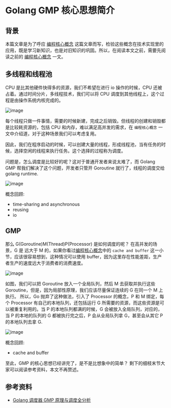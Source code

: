 # Golang GMP 核心思想简介

## 背景

本篇文章是为了呼应 [编程核心概念](http://songtianyi.info/pages/programming/software-engineering/M-core-concepts-in-programming.html) 这篇文章而写，检验这些概念在技术实现里的应用，既是学习新知识，也是对旧知识的巩固。所以，在阅读本文之前，需要先阅读之前的 [编程核心概念](http://songtianyi.info/pages/programming/software-engineering/M-core-concepts-in-programming.html) 一文。

## 多线程和线程池

CPU 是比其他硬件快得多的资源，我们不希望在进行 io 操作的时候，CPU 还被占着。通过时间分片，多线程技术，我们可以将 CPU 调度到其他线程上，这个过程是由操作系统内核完成的。

![image](https://songtianyi-blog.oss-cn-shenzhen.aliyuncs.com/multi-thread.png)

每个线程只做一件事情，需要的时候新建，完成之后销毁。但线程的创建和销毁都是比较耗资源的，包括 CPU 和内存，难以满足高并发的需求，在 `编程核心概念` 一文中介绍道，对于这种场景我们可以考虑复用。

因此，我们在程序启动的时候，可以创建大量的线程，形成线程池，当有任务的时候，选择空闲的线程来执行任务。这个选择的过程称为调度。

问题是，怎么调度是比较好的呢？这对于普通开发者来说太难了，而 Golang GMP 帮我们解决了这个问题，开发者只管开 Goroutine 就行了，线程的调度交给 golang runtime.

![image](https://songtianyi-blog.oss-cn-shenzhen.aliyuncs.com/GMP-G-and-M.png)

概念回顾:

* time-sharing and asynchronous
* reusing
* io

## GMP

那么 G(Goroutine)M(Thread)P(Processor) 是如何调度的呢？
在高并发的场景，G 是 远大于 M 的，如果你看过[编程核心概念](http://songtianyi.info/pages/programming/software-engineering/M-core-concepts-in-programming.html)中的 `cache and buffer` 这一小节，应该很容易想到，这种情况可以使用 buffer，因为这里存在性能差距，生产者生产的速度远大于消费者的消费速度。

![image](https://songtianyi-blog.oss-cn-shenzhen.aliyuncs.com/GMP-G-global-queue.png)

如图，我们可以把 Goroutine 放入一个全局队列，然后 M 去获取并执行这些 Goroutine，但是，因为局部性原理，我们应该尽量保证连续的 G 在同一个 M 上执行。
所以，Go 抛弃了这种做法，引入了 Processor 的概念，P 和 M 绑定，每个 Processor 有自己的本地队列，还包括运行 G 所需要的资源，而这些资源是可以被重复利用的。当 P 的本地队列都满的时候，G 会被放入全局队列，对应的，当 P 的本地的队列的 G 都被执行完之后，P 会从全局队列拿 G，甚至会从其它 P 的本地队列去拿 G.

![image](https://songtianyi-blog.oss-cn-shenzhen.aliyuncs.com/GMP-with-P.png)

概念回顾:

* cache and buffer

至此，GMP 的核心思想已经讲完了，是不是比想象中的简单？ 剩下的细枝末节大家可以阅读参考资料，本文不再赘述。

## 参考资料

* [Golang 调度器 GMP 原理与调度全分析](https://learnku.com/articles/41728)
